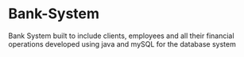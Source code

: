 # Bank-System
Bank System built to include clients, employees and all their financial operations developed using java and mySQL for the database system
